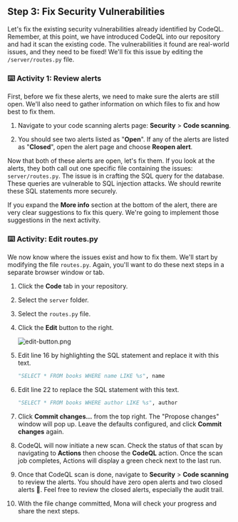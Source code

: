 ## Step 3: Fix Security Vulnerabilities

Let's fix the existing security vulnerabilities already identified by CodeQL. Remember, at this point, we have introduced CodeQL into our repository and had it scan the existing code. The vulnerabilities it found are real-world issues, and they need to be fixed! We'll fix this issue by editing the `/server/routes.py` file.

### ⌨️ Activity 1: Review alerts

First, before we fix these alerts, we need to make sure the alerts are still open. We'll also need to gather information on which files to fix and how best to fix them.

1. Navigate to your code scanning alerts page: **Security** > **Code scanning**.

1. You should see two alerts listed as "**Open**". If any of the alerts are listed as "**Closed**", open the alert page and choose **Reopen alert**.

Now that both of these alerts are open, let's fix them. If you look at the alerts, they both call out one specific file containing the issues: `server/routes.py`. The issue is in crafting the SQL query for the database. These queries are vulnerable to SQL injection attacks. We should rewrite these SQL statements more securely.

If you expand the **More info** section at the bottom of the alert, there are very clear suggestions to fix this query. We're going to implement those suggestions in the next activity.

### ⌨️ Activity: Edit routes.py

We now know where the issues exist and how to fix them. We'll start by modifying the file `routes.py`. Again, you'll want to do these next steps in a separate browser window or tab.

1. Click the **Code** tab in your repository.

1. Select the `server` folder.

1. Select the `routes.py` file.

1. Click the **Edit** button to the right.

   ![edit-button.png](/images/edit-button.png)

1. Edit line 16 by highlighting the SQL statement and replace it with this text.

   ```py
   "SELECT * FROM books WHERE name LIKE %s", name
   ```

1. Edit line 22 to replace the SQL statement with this text.

   ```py
   "SELECT * FROM books WHERE author LIKE %s", author
   ```

1. Click **Commit changes...** from the top right. The "Propose changes" window will pop up. Leave the defaults configured, and click **Commit changes** again.

1. CodeQL will now initiate a new scan. Check the status of that scan by navigating to **Actions** then choose the **CodeQL** action. Once the scan job completes, Actions will display a green check next to the last run.

1. Once that CodeQL scan is done, navigate to **Security** > **Code scanning** to review the alerts. You should have zero open alerts and two closed alerts 🎉. Feel free to review the closed alerts, especially the audit trail.

1. With the file change committed, Mona will check your progress and share the next steps.
